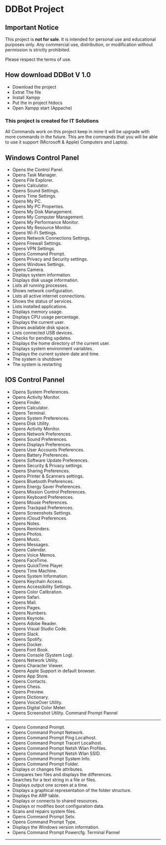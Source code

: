 # DDBot Project

## Important Notice

This project is **not for sale**. It is intended for personal use and educational purposes only. Any commercial use, distribution, or modification without permission is strictly prohibited.

Please respect the terms of use.


## How download DDBot V 1.0

- Download the project
- Extrat The file
- Install Xampp
- Put the in project htdocs
- Open Xampp start (Appache)

### This project is created for IT Solutions 

All Commands work on this project keep in mine it will be upgrade with more commands in the future.
This are the commands that you will be able to use it support (Microsoft & Apple) Computers and Laptop.

 Windows Control Panel
 ----------------------
  -  Opens the Control Panel.
  -  Opens Task Manager.
  -  Opens File Explorer.
  -  Opens Calculator.
  -  Opens Sound Settings.
  -  Opens Time Settings.
  -  Opens My PC.
  -  Opens My PC Properties.
  -  Opens My Disk Management.
  -  Opens My Computer Management.
  -  Opens My Performance Monitor.
  -  Opens My Resource Monitor.
  -  Opens Wi-Fi Settings.
  -  Opens Network Connections Settings.
  -  Opens Firewall Settings.
  -  Opens VPN Settings.
  -  Opens Command Prompt.
  -  Opens Privacy and Security settings.
  -  Opens Windows Settings.
  -  Opens Camera.
  -  Displays system information.
  -  Displays disk usage information.
  -  Lists all running processes.
  -  Shows network configuration.
  -  Lists all active internet connections.
  -  Shows the status of services.
  -  Lists installed applications.
  -  Displays memory usage.
  -  Displays CPU usage percentage.
  -  Displays the current user.
  -  Shows available disk space.
  -  Lists connected USB devices.
  -  Checks for pending updates.
  -  Displays the home directory of the current user.
  -  Displays system environment variables.
  -  Displays the current system date and time.
  -  The system is shutdown
  -  The system is restarting
 
 IOS Control Pannel
 -------------------
  - Opens System Preferences.
  - Opens Activity Monitor.
  - Opens Finder.
  - Opens Calculator.
  - Opens Terminal.
  - Opens System Preferences.
  - Opens Disk Utility.
  - Opens Activity Monitor.
  - Opens Network Preferences.
  - Opens Sound Preferences.
  - Opens Displays Preferences.
  - Opens User Accounts Preferences.
  - Opens Battery Preferences.
  - Opens Software Update Preferences.
  - Opens Security & Privacy settings.
  - Opens Sharing Preferences.
  - Opens Printer & Scanners settings.
  - Opens Bluetooth Preferences.
  - Opens Energy Saver Preferences.
  - Opens Mission Control Preferences.
  - Opens Keyboard Preferences.
  - Opens Mouse Preferences.
  - Opens Trackpad Preferences.
  - Opens Screenshots Settings.
  - Opens iCloud Preferences.
  - Opens Notes.
  - Opens Reminders.
  - Opens Photos.
  - Opens Music.
  - Opens Messages.
  - Opens Calendar.
  - Opens Voice Memos.
  - Opens FaceTime.
  - Opens QuickTime Player.
  - Opens Time Machine.
  - Opens System Information.
  - Opens Keychain Access.
  - Opens Accessibility Settings.
  - Opens Color Calibration.
  - Opens Safari.
  - Opens Mail.
  - Opens Pages.
  - Opens Numbers.
  - Opens Keynote.
  - Opens Adobe Reader.
  - Opens Visual Studio Code.
  - Opens Slack.
  - Opens Spotify.
  - Opens Docker.
  - Opens Font Book.
  - Opens Console (System Log).
  - Opens Network Utility.
  - Opens Character Viewer.
  - Opens Apple Support in default browser.
  - Opens App Store.
  - Opens Contacts.
  - Opens Chess.
  - Opens Preview.
  - Opens Dictionary.
  - Opens VoiceOver Utility.
  - Opens Digital Color Meter.
  - Opens Screenshot Utility.
Command Prompt Pannel
---------------------
  - Opens Command Prompt.
  - Opens Command Prompt Network.
  - Opens Command Prompt Ping Localhost.
  - Opens Command Prompt Tracert Localhost.
  - Opens Command Prompt Netsh Wlan Profiles.
  - Opens Command Prompt Netsh Wlan SSID.
  - Opens Command Prompt System Info.
  - Opens Command Prompt Folder.
  - Displays or changes file attributes.
  - Compares two files and displays the differences.
  - Searches for a text string in a file or files.
  - Displays output one screen at a time.
  - Displays a graphical representation of the folder structure.
  - Displays the ARP table.
  - Displays or connects to shared resources.
  - Displays or modifies boot configuration data.
  - Scans and repairs system files.
  - Opens Command Prompt Setx.
  - Opens Command Prompt Type.
  - Displays the Windows version information.
  - Opens Command Prompt Powercfg.
Terminal Pannel
---------------
  

